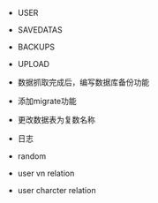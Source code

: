 - USER

- SAVEDATAS
- BACKUPS

- UPLOAD

- 数据抓取完成后，编写数据库备份功能
- 添加migrate功能
- 更改数据表为复数名称
- 日志

- random
- user vn relation
- user charcter relation